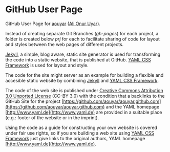 GitHub User Page
================

GitHub User Page for [aouyar](https://github.com/aouyar)
([Ali Onur Uyar](http://aouyar.github.com)).

Instead of creating separate Git Branches (_gh-pages_) for each project, 
a folder is created  below _prj_ for each to facilitate sharing of  code for 
layout and styles between the web pages of different projects.

[Jekyll](http://jekyllrb.com/), a simple, blog aware, static site generator is 
used for transforming the code into a static website, that is published at
GitHub. [YAML CSS Framework](http://www.yaml.de/) is used for layout and style.

The code for the site might server as an example for building a flexible and
accesible static website by combining
[Jekyll](http://jekyllrb.com/) and [YAML CSS Framework](http://www.yaml.de/).

The code of the web site is published under 
[Creative Commons Attribution 3.0 Unported License](http://creativecommons.org/licenses/by/3.0/) 
(CC-BY 3.0) with the condition that a backlinks to the GitHub Site for the 
project 
[https://github.com/aouyar/aouyar.github.com](https://github.com/aouyar/aouyar.github.com)
and the YAML homepage [http://www.yaml.de](http://www.yaml.de) are provided
in a suitable place (e.g.: footer of the website or in the imprint).

Using the code as a guide for constructing your own website is covered under 
fair use rights, so if you are building a web site using [YAML CSS Framework](http://www.yaml.de/)
just give links to the original authors, 
YAML homepage [http://www.yaml.de](http://www.yaml.de).
